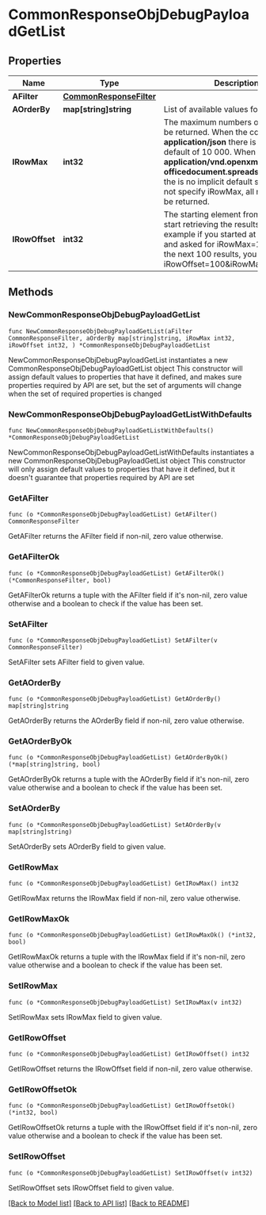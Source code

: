 # CommonResponseObjDebugPayloadGetList

## Properties

Name | Type | Description | Notes
------------ | ------------- | ------------- | -------------
**AFilter** | [**CommonResponseFilter**](CommonResponseFilter.md) |  | 
**AOrderBy** | **map[string]string** | List of available values for *eOrderBy* | 
**IRowMax** | **int32** | The maximum numbers of results to be returned.  When the content-type is **application/json** there is an implicit default of 10 000.  When it&#39;s **application/vnd.openxmlformats-officedocument.spreadsheetml.sheet** the is no implicit default so if you do not specify iRowMax, all records will be returned. | 
**IRowOffset** | **int32** | The starting element from where to start retrieving the results. For example if you started at iRowOffset&#x3D;0 and asked for iRowMax&#x3D;100, to get the next 100 results, you could specify iRowOffset&#x3D;100&amp;iRowMax&#x3D;100, | [default to 0]

## Methods

### NewCommonResponseObjDebugPayloadGetList

`func NewCommonResponseObjDebugPayloadGetList(aFilter CommonResponseFilter, aOrderBy map[string]string, iRowMax int32, iRowOffset int32, ) *CommonResponseObjDebugPayloadGetList`

NewCommonResponseObjDebugPayloadGetList instantiates a new CommonResponseObjDebugPayloadGetList object
This constructor will assign default values to properties that have it defined,
and makes sure properties required by API are set, but the set of arguments
will change when the set of required properties is changed

### NewCommonResponseObjDebugPayloadGetListWithDefaults

`func NewCommonResponseObjDebugPayloadGetListWithDefaults() *CommonResponseObjDebugPayloadGetList`

NewCommonResponseObjDebugPayloadGetListWithDefaults instantiates a new CommonResponseObjDebugPayloadGetList object
This constructor will only assign default values to properties that have it defined,
but it doesn't guarantee that properties required by API are set

### GetAFilter

`func (o *CommonResponseObjDebugPayloadGetList) GetAFilter() CommonResponseFilter`

GetAFilter returns the AFilter field if non-nil, zero value otherwise.

### GetAFilterOk

`func (o *CommonResponseObjDebugPayloadGetList) GetAFilterOk() (*CommonResponseFilter, bool)`

GetAFilterOk returns a tuple with the AFilter field if it's non-nil, zero value otherwise
and a boolean to check if the value has been set.

### SetAFilter

`func (o *CommonResponseObjDebugPayloadGetList) SetAFilter(v CommonResponseFilter)`

SetAFilter sets AFilter field to given value.


### GetAOrderBy

`func (o *CommonResponseObjDebugPayloadGetList) GetAOrderBy() map[string]string`

GetAOrderBy returns the AOrderBy field if non-nil, zero value otherwise.

### GetAOrderByOk

`func (o *CommonResponseObjDebugPayloadGetList) GetAOrderByOk() (*map[string]string, bool)`

GetAOrderByOk returns a tuple with the AOrderBy field if it's non-nil, zero value otherwise
and a boolean to check if the value has been set.

### SetAOrderBy

`func (o *CommonResponseObjDebugPayloadGetList) SetAOrderBy(v map[string]string)`

SetAOrderBy sets AOrderBy field to given value.


### GetIRowMax

`func (o *CommonResponseObjDebugPayloadGetList) GetIRowMax() int32`

GetIRowMax returns the IRowMax field if non-nil, zero value otherwise.

### GetIRowMaxOk

`func (o *CommonResponseObjDebugPayloadGetList) GetIRowMaxOk() (*int32, bool)`

GetIRowMaxOk returns a tuple with the IRowMax field if it's non-nil, zero value otherwise
and a boolean to check if the value has been set.

### SetIRowMax

`func (o *CommonResponseObjDebugPayloadGetList) SetIRowMax(v int32)`

SetIRowMax sets IRowMax field to given value.


### GetIRowOffset

`func (o *CommonResponseObjDebugPayloadGetList) GetIRowOffset() int32`

GetIRowOffset returns the IRowOffset field if non-nil, zero value otherwise.

### GetIRowOffsetOk

`func (o *CommonResponseObjDebugPayloadGetList) GetIRowOffsetOk() (*int32, bool)`

GetIRowOffsetOk returns a tuple with the IRowOffset field if it's non-nil, zero value otherwise
and a boolean to check if the value has been set.

### SetIRowOffset

`func (o *CommonResponseObjDebugPayloadGetList) SetIRowOffset(v int32)`

SetIRowOffset sets IRowOffset field to given value.



[[Back to Model list]](../README.md#documentation-for-models) [[Back to API list]](../README.md#documentation-for-api-endpoints) [[Back to README]](../README.md)


